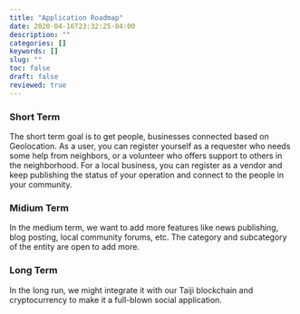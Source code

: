 ```yaml
---
title: "Application Roadmap"
date: 2020-04-16T23:32:25-04:00
description: ""
categories: []
keywords: []
slug: ""
toc: false
draft: false
reviewed: true
---
```


### Short Term

The short term goal is to get people, businesses connected based on Geolocation. As a user, you can register yourself as a requester who needs some help from neighbors, or a volunteer who offers support to others in the neighborhood. For a local business, you can register as a vendor and keep publishing the status of your operation and connect to the people in your community. 

### Midium Term

In the medium term, we want to add more features like news publishing, blog posting, local community forums, etc. The category and subcategory of the entity are open to add more. 


### Long Term

In the long run, we might integrate it with our Taiji blockchain and cryptocurrency to make it a full-blown social application. 
